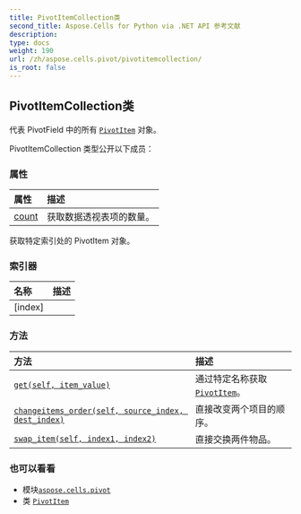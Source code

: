 ```yaml
---
title: PivotItemCollection类
second_title: Aspose.Cells for Python via .NET API 参考文献
description:
type: docs
weight: 190
url: /zh/aspose.cells.pivot/pivotitemcollection/
is_root: false
---
```

## PivotItemCollection类
代表 PivotField 中的所有 [`PivotItem`](/cells/python-net/zh/aspose.cells.pivot/pivotitem) 对象。



PivotItemCollection 类型公开以下成员：

### 属性
|属性|描述|
| :- | :- |
| [count](/cells/python-net/zh/aspose.cells.pivot/pivotitemcollection/count) |获取数据透视表项的数量。|



获取特定索引处的 PivotItem 对象。
### 索引器
|名称|描述|
| :- | :- |
| [index] |  |


### 方法
|方法|描述|
| :- | :- |
| [`get(self, item_value)`](/cells/python-net/zh/aspose.cells.pivot/pivotitemcollection/get/#str) |通过特定名称获取 [`PivotItem`](/cells/python-net/zh/aspose.cells.pivot/pivotitem)。|
| [`changeitems_order(self, source_index, dest_index)`](/cells/python-net/zh/aspose.cells.pivot/pivotitemcollection/changeitems_order/#int-int) |直接改变两个项目的顺序。|
| [`swap_item(self, index1, index2)`](/cells/python-net/zh/aspose.cells.pivot/pivotitemcollection/swap_item/#int-int) |直接交换两件物品。|



### 也可以看看
* 模块[`aspose.cells.pivot`](..)
* 类 [`PivotItem`](/cells/python-net/zh/aspose.cells.pivot/pivotitem)

